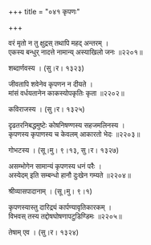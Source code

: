 +++
title = "०४१ कृपणः"

+++


वरं मृतो न तु क्षुद्रस् तथापि महद् अन्तरम् ।  
एकस्य बन्धुर् नादत्ते नामान्य् अस्याखिलो जनः ॥२२०१॥  


शब्दार्णवस्य । (सु।र। १३२३)  


जीवतापि शवेनेव कृपणन न दीयते ।  
मांसं वर्धयतानेन काकस्योपकृतिः कृता ॥२२०२॥  


कविराजस्य । (सु।र। १३२५)  


दृढतरनिबद्धमुष्टेः कोषनिषण्णस्य सहजमलिनस्य ।  
कृपणस्य कृपाणस्य च केवलम् आकारतो भेदः ॥२२०३॥  


गोभटस्य । (सू।मु। ९।१३, सु।र। १३२७)  


असम्भोगेन सामान्यं कृपणस्य धनं परैः ।  
अस्येदम् इति सम्बन्धो हानौ दुःखेन गम्यते ॥२२०४॥  


श्रीव्यासपादानाम् । (सू।मु। ९।१)  


कृपणस्यास्तु दारिद्र्यं कार्पण्यावृतिकारकम् ।  
विभवस् तस्य तद्दोषघोषणापटुडिण्डिमः ॥२२०५॥  


तेषाम् एव । (सु।र। १३२४)  


